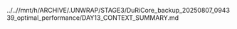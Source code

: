 ../..//mnt/h/ARCHIVE/.UNWRAP/STAGE3/DuRiCore_backup_20250807_094339_optimal_performance/DAY13_CONTEXT_SUMMARY.md